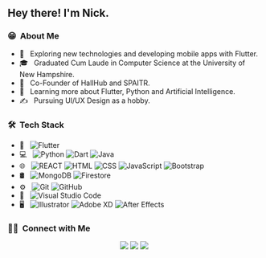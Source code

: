 <h2> Hey there! I'm Nick.</h2>

<h3> 😁 &nbsp;About Me </h3>

- 🤔 &nbsp; Exploring new technologies and developing mobile apps with Flutter.
- 🎓 &nbsp; Graduated Cum Laude in Computer Science at the University of New Hampshire.
- 💼 &nbsp; Co-Founder of HallHub and SPAITR.
- 🌱 &nbsp; Learning more about Flutter, Python and Artificial Intelligence.
- ✍️ &nbsp; Pursuing UI/UX Design as a hobby.

<h3> 🛠 &nbsp;Tech Stack</h3>

- 📱 &nbsp;
  ![Flutter](https://img.shields.io/badge/-Flutter-333333?style=flat&logo=flutter)
- 💻 &nbsp;
  ![Python](https://img.shields.io/badge/-Python-333333?style=flat&logo=python)
  ![Dart](https://img.shields.io/badge/-Dart-333333?style=flat&logo=Dart)
  ![Java](https://img.shields.io/badge/-Java-333333?style=flat&logo=Java&logoColor=007396)
- 🌐 &nbsp;
  ![REACT](https://img.shields.io/badge/-REACT-333333?style=flat&logo=REACT)
  ![HTML](https://img.shields.io/badge/-HTML-333333?style=flat&logo=HTML5)
  ![CSS](https://img.shields.io/badge/-CSS-333333?style=flat&logo=CSS3&logoColor=1572B6)
  ![JavaScript](https://img.shields.io/badge/-JavaScript-333333?style=flat&logo=javascript)
  ![Bootstrap](https://img.shields.io/badge/-Bootstrap-333333?style=flat&logo=bootstrap&logoColor=563D7C)
- 🛢 &nbsp;
  ![MongoDB](https://img.shields.io/badge/-MongoDB-333333?style=flat&logo=mongodb)
  ![Firestore](https://img.shields.io/badge/-Firebase-333333?style=flat&logo=firebase)
- ⚙️ &nbsp;
  ![Git](https://img.shields.io/badge/-Git-333333?style=flat&logo=git)
  ![GitHub](https://img.shields.io/badge/-GitHub-333333?style=flat&logo=github)
- 🔧 &nbsp;
  ![Visual Studio Code](https://img.shields.io/badge/-Visual%20Studio%20Code-333333?style=flat&logo=visual-studio-code&logoColor=007ACC)
- 🖥 &nbsp;
  ![Illustrator](https://img.shields.io/badge/-Illustrator-333333?style=flat&logo=adobe-illustrator)
  ![Adobe XD](https://img.shields.io/badge/-XD-333333?style=flat&logo=adobe-xd)
  ![After Effects](https://img.shields.io/badge/-AfterEffects-333333?style=flat&logo=adobe-after-effects) 

<h3> 🤝🏻 &nbsp;Connect with Me </h3>

<p align="center">
<a href="https://hallhub.app"><img src="https://img.shields.io/badge/-hallhub.app-3423A6?style=flat-square&logo=Google-Chrome&logoColor=white"/></a>
<a href="https://linkedin.com/in/nicolas-silberstein-camara"><img src="https://img.shields.io/badge/-Nick-0077B5?style=flat-square&logo=Linkedin&logoColor=white"/></a>
<a href="mailto:nicolascamara29@gmail.com"><img src="https://img.shields.io/badge/-nicolascamara29@gmail.com-D14836?style=flat-square&logo=Gmail&logoColor=white"/></a>
</p>
